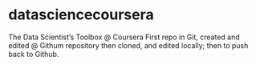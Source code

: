 # datasciencecoursera
The Data Scientist’s Toolbox @ Coursera
First repo in Git, created and edited @ Githum repository then cloned, and edited locally; then to push back to Github.
